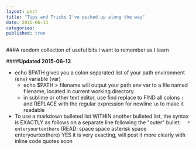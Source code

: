 ```yaml
---
layout: post
title: "Tips and Tricks I've picked up along the way"
date: 2015-06-13
categories: 
published: true
---
```


###A random collection of useful bits I want to remember as I learn

####**Updated 2015-06-13**

* echo $PATH gives you a colon separated list of your path environment (env) variable (var)
  * echo $PATH > filename will output your path env var to a file named filename, located in current working directory
  * in sublime or other text editor, use find replace to FIND all colons `:` and REPLACE with the regular expression for newline `\n` to make it readable
* To use a markdown bulleted list WITHIN another bulleted list, the syntax is EXACTLY as follows on a separate line following the "outer" bullet:
`  * enteryourtexthere` (READ: space space asterisk space enteryourtexthere)
YES it is very exacting, will post it more clearly with inline code quotes soon